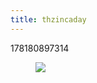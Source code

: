 ```yaml
---
title: thzincaday
---
```


178180897314<figure class="tmblr-full" data-orig-height="1280" data-orig-width="961"><img src="https://78.media.tumblr.com/e47203f02ac5e79b3692ccc7a7cd551c/tumblr_pf7gddkfFm1qiatw7_540.jpg" data-orig-height="1280" data-orig-width="961"></figure>